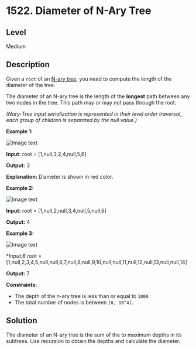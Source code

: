 # 1522. Diameter of N-Ary Tree
## Level
Medium

## Description
Given a `root` of an [N-ary tree](https://leetcode.com/articles/introduction-to-n-ary-trees/), you need to compute the length of the diameter of the tree.

The diameter of an N-ary tree is the length of the **longest** path between any two nodes in the tree. This path may or may not pass through the root.

*(Nary-Tree input serialization is represented in their level order traversal, each group of children is separated by the null value.)*

**Example 1:**

![Image text](https://assets.leetcode.com/uploads/2020/07/19/sample_2_1897.png)

**Input:** root = [1,null,3,2,4,null,5,6]

**Output:** 3

**Explanation:** Diameter is shown in red color.

**Example 2:**

![Image text](https://assets.leetcode.com/uploads/2020/07/19/sample_1_1897.png)

**Input:** root = [1,null,2,null,3,4,null,5,null,6]

**Output:** 4

**Example 3:**

![Image text](https://assets.leetcode.com/uploads/2020/07/19/sample_3_1897.png)

**Input:8* root = [1,null,2,3,4,5,null,null,6,7,null,8,null,9,10,null,null,11,null,12,null,13,null,null,14]

**Output:** 7

**Constraints:**

* The depth of the n-ary tree is less than or equal to `1000`.
* The total number of nodes is between `[0, 10^4]`.

## Solution
The diameter of an N-ary tree is the sum of the to maximum depths in its subtrees. Use recursion to obtain the depths and calculate the diameter.
